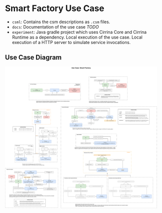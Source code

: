 # Smart Factory Use Case

- `csml`: Contains the csm descriptions as `.csm` files.
- `docs`: Documentation of the use case *TODO*
- `experiment`: Java gradle project which uses Cirrina Core and Cirrina Runtime as a dependency. Local execution of the 
  use case. Local execution of a HTTP server to simulate service invocations.

## Use Case Diagram

![Use Case Diagram](docs/smart_factory.drawio.svg "Use Case Diagram")